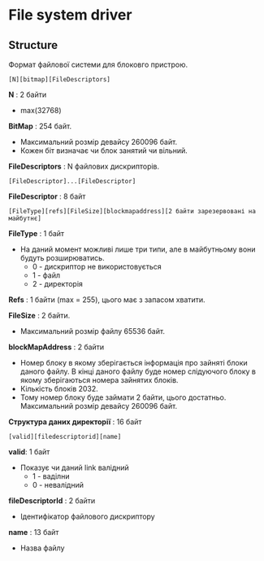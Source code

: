 # File system driver

## Structure

Формат файлової системи для блоковго пристрою.

`[N][bitmap][FileDescriptors]`

**N** : 2 байти

- max(32768)

**BitMap** : 254 байт.

- Максимальний розмір девайсу 260096 байт.
- Кожен біт визначає чи блок занятий чи вільний.

**FileDescriptors** : N файлових дискрипторів.

`[FileDescriptor]...[FileDescriptor]`

**FileDescriptor** : 8 байт

`[FileType][refs][FileSize][blockmapaddress][2 байти зарезервовані на майбутнє]`

**FileType** : 1 байт

- На даний момент можливі лише три типи, але в майбутньому вони будуть розширюватись.
  - 0 - дискриптор не використовується
  - 1 - файл
  - 2 - директорія

**Refs** : 1 байти (max = 255), цього має з запасом хватити.

**FileSize** : 2 байти.

- Максимальний розмір файлу 65536 байт.

**blockMapAddress** : 2 байти

- Номер блоку в якому зберігається інформація про зайняті блоки даного файлу.
  В кінці даного файлу буде номер слідуючого блоку в якому зберігаються номера зайнятих блоків.
- Кількість блоків 2032.
- Тому номер блоку буде займати 2 байти, цього достатньо.
  Максимальний розмір девайсу 260096 байт.

**Структура даних директорії** : 16 байт

`[valid][filedescriptorid][name]`

**valid**: 1 байт

- Показує чи даний link валідний
  - 1 - ваділни
  - 0 - невалідний

**fileDescriptorId** : 2 байти

- Ідентифікатор файлового дискриптору

**name** : 13 байт

- Назва файлу
